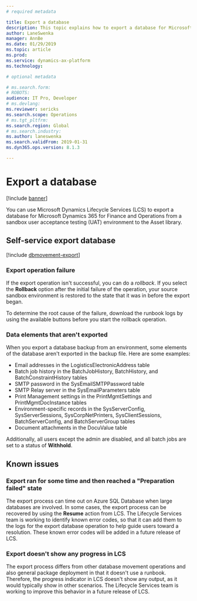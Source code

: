 ```yaml
---
# required metadata

title: Export a database
description: This topic explains how to export a database for Microsoft Dynamics 365 for Finance and Operations.
author: LaneSwenka
manager: AnnBe
ms.date: 01/29/2019
ms.topic: article
ms.prod: 
ms.service: dynamics-ax-platform
ms.technology: 

# optional metadata

# ms.search.form: 
# ROBOTS: 
audience: IT Pro, Developer
# ms.devlang: 
ms.reviewer: sericks
ms.search.scope: Operations
# ms.tgt_pltfrm: 
ms.search.region: Global
# ms.search.industry: 
ms.author: laneswenka
ms.search.validFrom: 2019-01-31
ms.dyn365.ops.version: 8.1.3

---
```


# Export a database

[!include [banner](../includes/banner.md)]

You can use Microsoft Dynamics Lifecycle Services (LCS) to export a database for Microsoft Dynamics 365 for Finance and Operations from a sandbox user acceptance testing (UAT) environment to the Asset library.

## Self-service export database

[!include [dbmovement-export](../includes/dbmovement-export.md)]

### Export operation failure

If the export operation isn't successful, you can do a *rollback*. If you select the **Rollback** option after the initial failure of the operation, your source sandbox environment is restored to the state that it was in before the export began.

To determine the root cause of the failure, download the runbook logs by using the available buttons before you start the rollback operation.

### Data elements that aren't exported

When you export a database backup from an environment, some elements of the database aren't exported in the backup file. Here are some examples:

* Email addresses in the LogisticsElectronicAddress table
* Batch job history in the BatchJobHistory, BatchHistory, and BatchConstraintHistory tables
* SMTP password in the SysEmailSMTPPassword table
* SMTP Relay server in the SysEmailParameters table
* Print Management settings in the PrintMgmtSettings and PrintMgmtDocInstance tables
* Environment-specific records in the SysServerConfig, SysServerSessions, SysCorpNetPrinters, SysClientSessions, BatchServerConfig, and BatchServerGroup tables
* Document attachments in the DocuValue table

Additionally, all users except the admin are disabled, and all batch jobs are set to a status of **Withhold**.

## Known issues

### Export ran for some time and then reached a "Preparation failed" state

The export process can time out on Azure SQL Database when large databases are involved. In some cases, the export process can be recovered by using the **Resume** action from LCS. The Lifecycle Services team is working to identify known error codes, so that it can add them to the logs for the export database operation to help guide users toward a resolution. These known error codes will be added in a future release of LCS.

### Export doesn't show any progress in LCS

The export process differs from other database movement operations and also general package deployment in that it doesn't use a runbook. Therefore, the progress indicator in LCS doesn't show any output, as it would typically show in other scenarios. The Lifecycle Services team is working to improve this behavior in a future release of LCS.

